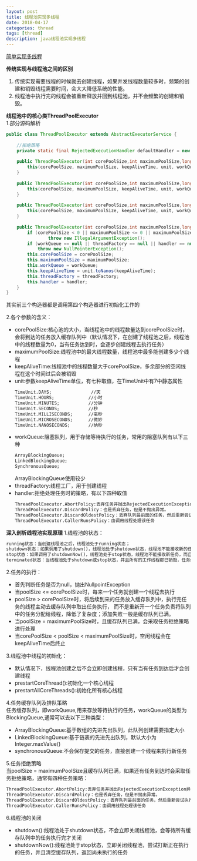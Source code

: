 ```yaml
---
layout: post
title: 线程池实现多线程
date: 2018-04-17
categories: thread
tags: [thread]
description: java线程池实现多线程
---
```


[简单实现多线程](http://boopro.cn/java/grammar/2018/03/16/thread/)

**传统实现与线程池之间的区别**
1. 传统实现需要线程的时候就去创建线程，如果并发线程数量较多时，频繁的创建和销毁线程需要时间，会大大降低系统的性能。
2. 线程池中执行完的线程会被重新释放并回到线程池，并不会频繁的创建和销毁。

**线程池中的核心类ThreadPoolExecutor**<br/>
1.部分源码解析
```java
public class ThreadPoolExecutor extends AbstractExecutorService {
    
    //拒绝策略
    private static final RejectedExecutionHandler defaultHandler = new AbortPolicy();
    
    public ThreadPoolExecutor(int corePoolSize,int maximumPoolSize,long keepAliveTime,TimeUnit unit, BlockingQueue<Runnable> workQueue) {
        this(corePoolSize, maximumPoolSize, keepAliveTime, unit, workQueue, Executors.defaultThreadFactory(), defaultHandler);
    }
 
    public ThreadPoolExecutor(int corePoolSize,int maximumPoolSize,long keepAliveTime,TimeUnit unit, BlockingQueue<Runnable> workQueue,ThreadFactory threadFactory) {
        this(corePoolSize, maximumPoolSize, keepAliveTime, unit, workQueue, threadFactory, defaultHandler);
    }
 
    public ThreadPoolExecutor(int corePoolSize,int maximumPoolSize,long keepAliveTime,TimeUnit unit, BlockingQueue<Runnable> workQueue,RejectedExecutionHandler handler) {
        this(corePoolSize, maximumPoolSize, keepAliveTime, unit, workQueue, Executors.defaultThreadFactory(), handler);
    }
 
    public ThreadPoolExecutor(int corePoolSize,int maximumPoolSize,long keepAliveTime,TimeUnit unit, BlockingQueue<Runnable> workQueue,ThreadFactory threadFactory,RejectedExecutionHandler handler) {
        if (corePoolSize < 0 || maximumPoolSize <= 0 || maximumPoolSize < corePoolSize || keepAliveTime < 0)
                throw new IllegalArgumentException();
        if (workQueue == null || threadFactory == null || handler == null)
            throw new NullPointerException();
        this.corePoolSize = corePoolSize;
        this.maximumPoolSize = maximumPoolSize;
        this.workQueue = workQueue;
        this.keepAliveTime = unit.toNanos(keepAliveTime);
        this.threadFactory = threadFactory;
        this.handler = handler;
    }
}
```
其实前三个构造器都是调用第四个构造器进行初始化工作的

2.各个参数的含义：
- corePoolSize:核心池的大小，当线程池中的线程数量达到corePoolSize时，会将到达的任务放入缓存队列中（默认情况下，在创建了线程池之后，线程池中的线程数量为0，当有任务达到时，会逐步创建线程去执行任务）
- maximumPoolSize:线程池中的最大线程数量，线程池中最多能创建多少个线程
- keepAliveTime:线程池中的线程数量大于corePoolSize，多余部分的空闲线程在这个时间过后会被销毁
- unit:参数keepAliveTime单位，有七种取值，在TimeUnit中有7中静态属性
    ```html
    TimeUnit.DAYS;               //天
    TimeUnit.HOURS;             //小时
    TimeUnit.MINUTES;           //分钟
    TimeUnit.SECONDS;           //秒
    TimeUnit.MILLISECONDS;      //毫秒
    TimeUnit.MICROSECONDS;      //微妙
    TimeUnit.NANOSECONDS;       //纳秒
    ```
- workQueue:阻塞队列，用于存储等待执行的任务，常用的阻塞队列有以下三种
    ```html
    ArrayBlockingQueue;
    LinkedBlockingQueue;
    SynchronousQueue;
    ```
    ArrayBlockingQueue使用较少
- threadFactory:线程工厂，用于创建线程
- handler:拒绝处理任务时的策略，有以下四种取值
    ```html
    ThreadPoolExecutor.AbortPolicy:丢弃任务并抛出RejectedExecutionException异常。 
    ThreadPoolExecutor.DiscardPolicy：也是丢弃任务，但是不抛出异常。 
    ThreadPoolExecutor.DiscardOldestPolicy：丢弃队列最前面的任务，然后重新尝试执行任务（重复此过程）
    ThreadPoolExecutor.CallerRunsPolicy：由调用线程处理该任务
    ```
    
**深入剖析线程池实现原理**
1.线程池的状态：
```html
running状态：当创建线程池之后，线程池处于running状态；
shutdown状态：如果调用了shutdown()，线程池处于shutdown状态，线程池不能接收新的任务，它会等待其他任务执行完；
stop状态：如果调用了shutdownNow()，线程池处于stop状态，线程池不能接收新任务，而且正在执行的任务也会立即被终止
terminated状态：当线程池处于shutdown或stop状态，并且所有的工作线程都已销毁，任务缓存队列已清空或执行完，线程池被设置为termitnated
```
2.任务的执行：
- 首先判断任务是否为null，抛出NullpointException
- 当poolSize <= corePoolSize时，每来一个任务就创建一个线程去执行
- poolSize > corePoolSize时，将后续到来的任务放入缓存队列中，执行完任务的线程主动去缓存队列中取出任务执行，
而不是重新开一个任务负责将队列中的任务分配给线程，降低了复杂度；添加失败一般是缓存队列已满。
- 当poolSize = maximumPoolSize时，且缓存队列已满，会采取任务拒绝策略进行处理
- 当corePoolSize < poolSize < maximumPoolSize时，空闲线程会在keepAliveTime后终止
 
3.线程池中线程的初始化：
- 默认情况下，线程池创建之后不会立即创建线程，只有当有任务到达后才会创建线程
- prestartCoreThread():初始化一个核心线程
- prestartAllCoreThreads():初始化所有核心线程

4.任务缓存队列及排队策略<br/>
任务缓存队列，即workQueue,用来存放等待执行的任务，workQueue的类型为BlockingQueue<Runnable>,通常可以去以下三种类型：
- ArrayBlockingQueue:基于数组的先进先出队列，此队列创建需要指定大小
- LinkedBlockingQueue:基于链表的先进先出队列，默认大小为Integer.maxValue()
- synchronousQueue:不会保存提交的任务，直接创建一个线程来执行新任务

5.任务拒绝策略<br/>
当poolSize = maximumPoolSize且缓存队列已满，如果还有任务到达时会采取任务拒绝策略，通常有四种任务策略：
```html
ThreadPoolExecutor.AbortPolicy:丢弃任务并抛出RejectedExecutionException异常。
ThreadPoolExecutor.DiscardPolicy：也是丢弃任务，但是不抛出异常。
ThreadPoolExecutor.DiscardOldestPolicy：丢弃队列最前面的任务，然后重新尝试执行任务（重复此过程）
ThreadPoolExecutor.CallerRunsPolicy：由调用线程处理该任务
```
6.线程池的关闭<br/>
- shutdown():线程池处于shutdown状态，不会立即关闭线程池，会等待所有缓存队列中的任务执行完才关闭
- shutdownNow():线程池处于stop状态，立即关闭线程池，尝试打断正在执行的任务，并且清空缓存队列，返回尚未执行的任务




